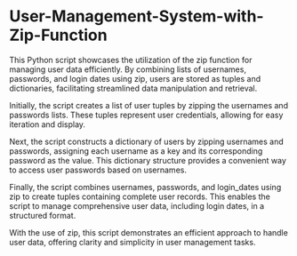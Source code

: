 # User-Management-System-with-Zip-Function
This Python script showcases the utilization of the zip function for managing user data efficiently. By combining lists of usernames, passwords, and login dates using zip, users are stored as tuples and dictionaries, facilitating streamlined data manipulation and retrieval.

Initially, the script creates a list of user tuples by zipping the usernames and passwords lists. These tuples represent user credentials, allowing for easy iteration and display.

Next, the script constructs a dictionary of users by zipping usernames and passwords, assigning each username as a key and its corresponding password as the value. This dictionary structure provides a convenient way to access user passwords based on usernames.

Finally, the script combines usernames, passwords, and login_dates using zip to create tuples containing complete user records. This enables the script to manage comprehensive user data, including login dates, in a structured format.

With the use of zip, this script demonstrates an efficient approach to handle user data, offering clarity and simplicity in user management tasks.

